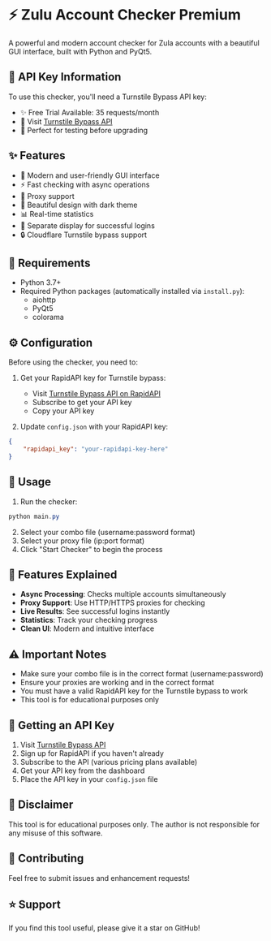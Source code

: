 # ⚡ Zulu Account Checker Premium

A powerful and modern account checker for Zula accounts with a beautiful GUI interface, built with Python and PyQt5.

## 🔑 API Key Information

To use this checker, you'll need a Turnstile Bypass API key:

- ✨ Free Trial Available: 35 requests/month
- 🚀 Visit [Turnstile Bypass API](https://rapidapi.com/ttur5678/api/turnstile-bypass-api1)
- 💫 Perfect for testing before upgrading

## ✨ Features

- 🎯 Modern and user-friendly GUI interface
- ⚡ Fast checking with async operations
- 🔄 Proxy support
- 🎨 Beautiful design with dark theme
- 📊 Real-time statistics
- 💎 Separate display for successful logins
- 🔒 Cloudflare Turnstile bypass support
## 🚀 Requirements

- Python 3.7+
- Required Python packages (automatically installed via `install.py`):
  - aiohttp
  - PyQt5
  - colorama
  
## ⚙️ Configuration

Before using the checker, you need to:

1. Get your RapidAPI key for Turnstile bypass:
   - Visit [Turnstile Bypass API on RapidAPI](https://rapidapi.com/ttur5678/api/turnstile-bypass-api1)
   - Subscribe to get your API key
   - Copy your API key

2. Update `config.json` with your RapidAPI key:
```json
{
    "rapidapi_key": "your-rapidapi-key-here"
}
```

## 📝 Usage

1. Run the checker:
```powershell
python main.py
```

2. Select your combo file (username:password format)
3. Select your proxy file (ip:port format)
4. Click "Start Checker" to begin the process

## 💎 Features Explained

- **Async Processing**: Checks multiple accounts simultaneously
- **Proxy Support**: Use HTTP/HTTPS proxies for checking
- **Live Results**: See successful logins instantly
- **Statistics**: Track your checking progress
- **Clean UI**: Modern and intuitive interface

## ⚠️ Important Notes

- Make sure your combo file is in the correct format (username:password)
- Ensure your proxies are working and in the correct format
- You must have a valid RapidAPI key for the Turnstile bypass to work
- This tool is for educational purposes only

## 🔑 Getting an API Key

1. Visit [Turnstile Bypass API](https://rapidapi.com/ttur5678/api/turnstile-bypass-api1)
2. Sign up for RapidAPI if you haven't already
3. Subscribe to the API (various pricing plans available)
4. Get your API key from the dashboard
5. Place the API key in your `config.json` file

## 📢 Disclaimer

This tool is for educational purposes only. The author is not responsible for any misuse of this software.

## 🤝 Contributing

Feel free to submit issues and enhancement requests!

## ⭐ Support

If you find this tool useful, please give it a star on GitHub!


